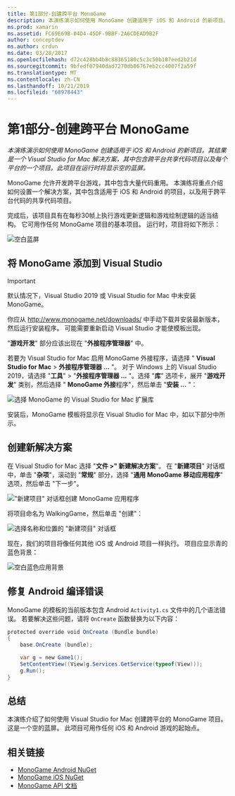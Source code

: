 ```yaml
---
title: 第1部分-创建跨平台 MonoGame
description: 本演练演示如何使用 MonoGame 创建适用于 iOS 和 Android 的新项目。 其结果是一个 Visual Studio for Mac 解决方案，其中包含跨平台共享代码项目以及每个平台的一个项目。 执行时，此项目将显示一个空的蓝屏。
ms.prod: xamarin
ms.assetid: FC69E69B-04D4-45DF-9BBF-2A6CDEAD9B2F
author: conceptdev
ms.author: crdun
ms.date: 03/28/2017
ms.openlocfilehash: d72c428bb4b8c88365180c5c3c50b107eed2b21d
ms.sourcegitcommit: 9bfedf07940dad7270db86767eb2cc4007f2a59f
ms.translationtype: MT
ms.contentlocale: zh-CN
ms.lasthandoff: 10/21/2019
ms.locfileid: "68978443"
---
```

# <a name="part-1--creating-a-cross-platform-monogame"></a>第1部分-创建跨平台 MonoGame

_本演练演示如何使用 MonoGame 创建适用于 iOS 和 Android 的新项目。其结果是一个 Visual Studio for Mac 解决方案，其中包含跨平台共享代码项目以及每个平台的一个项目。此项目在运行时将显示空的蓝屏。_

MonoGame 允许开发跨平台游戏，其中包含大量代码重用。 本演练将重点介绍如何设置一个解决方案，其中包含适用于 iOS 和 Android 的项目，以及用于跨平台代码的共享代码项目。

完成后，该项目具有在每秒30帧上执行游戏更新逻辑和游戏绘制逻辑的适当结构。 它可用作任何 MonoGame 项目的基本项目。 运行时，项目将如下所示：

![空白蓝屏](part1-images/image1.png)

## <a name="adding-monogame-to-visual-studio"></a>将 MonoGame 添加到 Visual Studio

> [!IMPORTANT]
> 默认情况下，Visual Studio 2019 或 Visual Studio for Mac 中未安装 MonoGame。
>
> 你应从 http://www.monogame.net/downloads/ 中手动下载并安装最新版本，然后运行安装程序。 可能需要重新启动 Visual Studio 才能使模板出现。
>
> "**游戏开发**" 部分应该出现在 "**外接程序管理器**" 中。

若要为 Visual Studio for Mac 启用 MonoGame 外接程序，请选择 " **Visual Studio for Mac**  > **外接程序管理器 ...** "。 对于 Windows 上的 Visual Studio 2019，请选择 "**工具**"  >  "**外接程序管理器 ...** "。选择 "**库**" 选项卡，展开 "**游戏开发**" 类别，然后选择 " **MonoGame 外接**程序"，然后单击 "**安装 ...** "：

![选择 MonoGame 的 Visual Studio for Mac 扩展库](part1-images/image2.png)

安装后，MonoGame 模板将显示在 Visual Studio for Mac 中，如以下部分中所示。

## <a name="creating-a-new-solution"></a>创建新解决方案

在 Visual Studio for Mac 选择 "**文件 >" 新建解决方案**"。 在 "**新建项目**" 对话框中，单击 "**杂项**"，滚动到 "**常规**" 部分，选择 "**通用 MonoGame 移动应用程序**" 选项，然后单击 "下一步"。

!["新建项目" 对话框创建 MonoGame 应用程序](part1-images/image3.png)

将项目命名为 WalkingGame，然后单击 "创建"：

![选择名称和位置的 "新建项目" 对话框](part1-images/image4.png)

现在，我们的项目将像任何其他 iOS 或 Android 项目一样执行。 项目应显示青的蓝色背景：

![空白蓝色应用背景](part1-images/image5.png)

## <a name="fixing-android-compile-errors"></a>修复 Android 编译错误

MonoGame 的模板的当前版本包含 Android `Activity1.cs` 文件中的几个语法错误。 若要解决这些问题，请将 `OnCreate` 函数替换为以下内容：

```csharp
protected override void OnCreate (Bundle bundle)
{
    base.OnCreate (bundle);

    var g = new Game1();
    SetContentView((View)g.Services.GetService(typeof(View)));
    g.Run();
}
```

## <a name="summary"></a>总结

本演练介绍了如何使用 Visual Studio for Mac 创建跨平台的 MonoGame 项目。 这是一个空的蓝屏。 此项目可用作任何 iOS 和 Android 游戏的起始点。

## <a name="related-links"></a>相关链接

- [MonoGame Android NuGet](https://www.nuget.org/packages/MonoGame.Framework.Android/)
- [MonoGame iOS NuGet](https://www.nuget.org/packages/MonoGame.Framework.iOS/)
- [MonoGame API 文档](http://www.monogame.net/documentation/?page=main)
